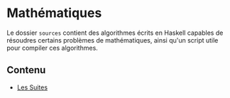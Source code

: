 # Mathématiques

Le dossier `sources` contient des algorithmes écrits en Haskell capables de résoudres certains problèmes de mathématiques, ainsi qu'un script utile pour compiler ces algorithmes.

## Contenu

- [Les Suites](https://janotlelapin.github.io/maths/suites)

